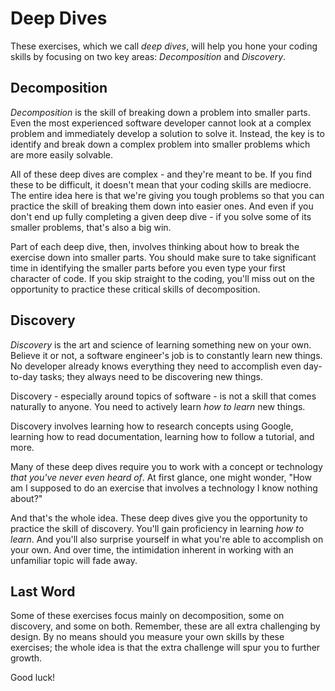 # Deep Dives

These exercises, which we call _deep dives_, will help you hone your coding skills by focusing on two key areas: _Decomposition_ and _Discovery_.

## Decomposition

_Decomposition_ is the skill of breaking down a problem into smaller parts. Even the most experienced software developer cannot look at a complex problem and immediately develop a solution to solve it. Instead, the key is to identify and break down a complex problem into smaller problems which are more easily solvable.

All of these deep dives are complex - and they're meant to be. If you find these to be difficult, it doesn't mean that your coding skills are mediocre. The entire idea here is that we're giving you tough problems so that you can practice the skill of breaking them down into easier ones. And even if you don't end up fully completing a given deep dive - if you solve some of its smaller problems, that's also a big win.

Part of each deep dive, then, involves thinking about how to break the exercise down into smaller parts. You should make sure to take significant time in identifying the smaller parts before you even type your first character of code. If you skip straight to the coding, you'll miss out on the opportunity to practice these critical skills of decomposition.

## Discovery

_Discovery_ is the art and science of learning something new on your own. Believe it or not, a software engineer's job is to constantly learn new things. No developer already knows everything they need to accomplish even day-to-day tasks; they always need to be discovering new things.

Discovery - especially around topics of software - is not a skill that comes naturally to anyone. You need to actively learn _how to learn_ new things.

Discovery involves learning how to research concepts using Google, learning how to read documentation, learning how to follow a tutorial, and more.

Many of these deep dives require you to work with a concept or technology _that you've never even heard of_. At first glance, one might wonder, "How am I supposed to do an exercise that involves a technology I know nothing about?"

And that's the whole idea. These deep dives give you the opportunity to practice the skill of discovery. You'll gain proficiency in learning _how to learn_. And you'll also surprise yourself in what you're able to accomplish on your own. And over time, the intimidation inherent in working with an unfamiliar topic will fade away.

## Last Word

Some of these exercises focus mainly on decomposition, some on discovery, and some on both. Remember, these are all extra challenging by design. By no means should you measure your own skills by these exercises; the whole idea is that the extra challenge will spur you to further growth.

Good luck!